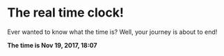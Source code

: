 # The real time clock!

Ever wanted to know what the time is? Well, your journey is about to end!

**The time is Nov 19, 2017, 18:07**